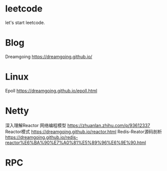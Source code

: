 # leetcode
let's start leetcode.

# Blog
Dreamgoing https://dreamgoing.github.io/
# Linux
Epoll https://dreamgoing.github.io/epoll.html

# Netty
深入理解Reactor 网络编程模型 https://zhuanlan.zhihu.com/p/93612337
Reactor模式 https://dreamgoing.github.io/reactor.html
Redis-Reator源码剖析 https://dreamgoing.github.io/redis-reactor%E6%BA%90%E7%A0%81%E5%89%96%E6%9E%90.html

# RPC
